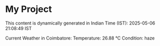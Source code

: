 # My Project

This content is dynamically generated in Indian Time (IST): 2025-05-06 21:08:49 IST


Current Weather in Coimbatore:
Temperature: 26.88 °C
Condition: haze
